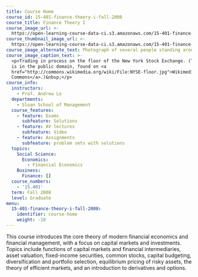 ```yaml
---
title: Course Home
course_id: 15-401-finance-theory-i-fall-2008
course_title: Finance Theory I
course_image_url: >-
  https://open-learning-course-data-ci.s3.amazonaws.com/15-401-finance-theory-i-fall-2008/5ec2e66e89b03d5c5c7806672a26167e_15-401f08.jpg
course_thumbnail_image_url: >-
  https://open-learning-course-data-ci.s3.amazonaws.com/15-401-finance-theory-i-fall-2008/da841a75870c7bc8a5197c11c21aa825_15-401f08-th.jpg
course_image_alternate_text: Photograph of several people standing around a computer terminal.
course_image_caption_text: >-
  <p>Trading in process on the floor of the New York Stock Exchange. (This image
  is in the public domain, found on <a
  href="http://commons.wikimedia.org/wiki/File:NYSE-floor.jpg">Wikimedia
  Commons</a>.)&nbsp;</p>
course_info:
  instructors:
    - Prof. Andrew Lo
  departments:
    - Sloan School of Management
  course_features:
    - feature: Exams
      subfeature: Solutions
    - feature: AV lectures
      subfeature: Video
    - feature: Assignments
      subfeature: problem sets with solutions
  topics:
    Social Science:
      Economics:
        - Financial Economics
    Business:
      Finance: []
  course_numbers:
    - '15.401'
  term: Fall 2008
  level: Graduate
menu:
  15-401-finance-theory-i-fall-2008:
    identifier: course-home
    weight: -10
---
```

This course introduces the core theory of modern financial economics and financial management, with a focus on capital markets and investments. Topics include functions of capital markets and financial intermediaries, asset valuation, fixed-income securities, common stocks, capital budgeting, diversification and portfolio selection, equilibrium pricing of risky assets, the theory of efficient markets, and an introduction to derivatives and options.

